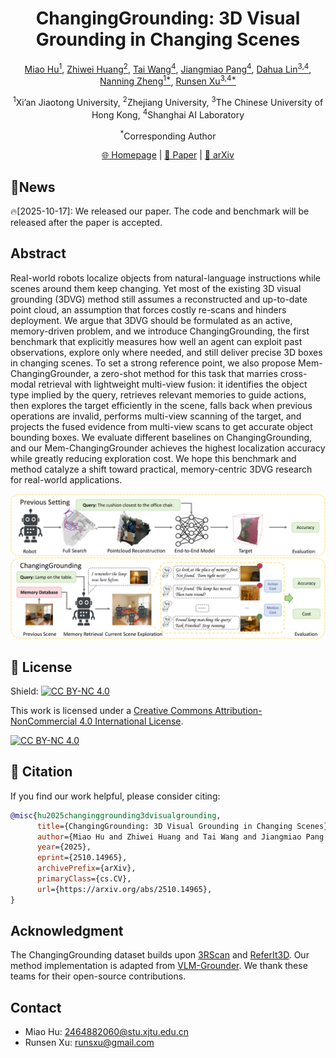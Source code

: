 <div align="center">

# ChangingGrounding: 3D Visual Grounding in Changing Scenes

</div>

<p align="center">
  <!-- <b>Authors</b><br> -->
  <a href="https://github.com/hm123450" target="_blank">Miao Hu<sup>1</sup></a>,
  <a href="https://github.com/huang583824382" target="_blank">Zhiwei Huang<sup>2</sup></a>,
  <a href="https://tai-wang.github.io" target="_blank">Tai Wang<sup>4</sup></a>,
  <a href="https://oceanpang.github.io" target="_blank">Jiangmiao Pang<sup>4</sup></a>,
  <a href="http://dahua.site" target="_blank">Dahua Lin<sup>3,4</sup></a>,
  <a href="http://www.aiar.xjtu.edu.cn/info/1046/1229.htm" target="_blank">Nanning Zheng<sup>1*</sup></a>,
  <a href="https://runsenxu.com" target="_blank">Runsen Xu<sup>3,4*</sup></a>
</p>

<p align="center">
  <sup>1</sup>Xi’an Jiaotong University,
  <sup>2</sup>Zhejiang University,
  <sup>3</sup>The Chinese University of Hong Kong,
  <sup>4</sup>Shanghai AI Laboratory
</p>

<p align="center">
  <sup>*</sup>Corresponding Author
</p>

<!-- <a href="">📑 Paper</a>  |
  <a href="">📖 arXiv</a> -->



<p align="center">
  <a href="https://hm123450.github.io/CGB/">🌐 Homepage</a> |
  <a href="https://arxiv.org/pdf/2510.14965">📑 Paper</a>  |
  <a href="https://arxiv.org/abs/2510.14965">📖 arXiv</a>
</p>


## 🔔News
🔥[2025-10-17]: We released our paper. The code and benchmark will be released after the paper is accepted.



## Abstract
Real-world robots localize objects from natural-language instructions while scenes around them keep changing. Yet most of the existing 3D visual grounding (3DVG) method still assumes a reconstructed and up-to-date point cloud, an assumption that forces costly re-scans and hinders deployment. We argue that 3DVG should be formulated as an active, memory-driven problem, and we introduce ChangingGrounding, the first benchmark that explicitly measures how well an agent can exploit past observations, explore only where needed, and still deliver precise 3D boxes in changing scenes. To set a strong reference point, we also propose Mem-ChangingGrounder, a zero-shot method for this task that marries cross-modal retrieval with lightweight multi-view fusion: it identifies the object type implied by the query, retrieves relevant memories to guide actions, then explores the target efficiently in the scene, falls back when previous operations are invalid, performs multi-view scanning of the target, and projects the fused evidence from multi-view scans to get accurate object bounding boxes. We evaluate different baselines on ChangingGrounding, and our Mem-ChangingGrounder achieves the highest localization accuracy while greatly reducing exploration cost. We hope this benchmark and method catalyze a shift toward practical, memory-centric 3DVG research for real-world applications.

![Alt text](assets/teaser.png)


## 📄 License

Shield: [![CC BY-NC 4.0][cc-by-nc-shield]][cc-by-nc]

This work is licensed under a
[Creative Commons Attribution-NonCommercial 4.0 International License][cc-by-nc].

[![CC BY-NC 4.0][cc-by-nc-image]][cc-by-nc]

[cc-by-nc]: https://creativecommons.org/licenses/by-nc/4.0/
[cc-by-nc-image]: https://licensebuttons.net/l/by-nc/4.0/88x31.png
[cc-by-nc-shield]: https://img.shields.io/badge/License-CC%20BY--NC%204.0-lightgrey.svg

## 🔗 Citation

If you find our work helpful, please consider citing:

```bibtex
@misc{hu2025changinggrounding3dvisualgrounding,
      title={ChangingGrounding: 3D Visual Grounding in Changing Scenes}, 
      author={Miao Hu and Zhiwei Huang and Tai Wang and Jiangmiao Pang and Dahua Lin and Nanning Zheng and Runsen Xu},
      year={2025},
      eprint={2510.14965},
      archivePrefix={arXiv},
      primaryClass={cs.CV},
      url={https://arxiv.org/abs/2510.14965}, 
}
```

## Acknowledgment
The ChangingGrounding dataset builds upon [3RScan](https://waldjohannau.github.io/RIO/) and [ReferIt3D](https://github.com/referit3d/referit3d). Our method implementation is adapted from [VLM-Grounder](https://github.com/InternRobotics/VLM-Grounder). We thank these teams for their open-source contributions.

## Contact
- Miao Hu: 2464882060@stu.xjtu.edu.cn
- Runsen Xu:  runsxu@gmail.com
